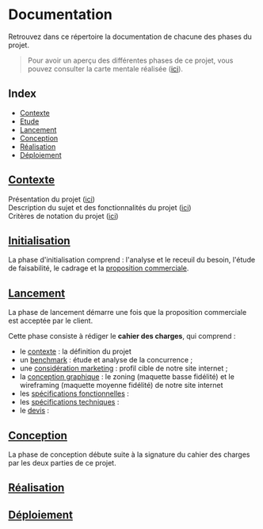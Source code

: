 # Documentation

Retrouvez dans ce répertoire la documentation de chacune des phases du projet.

> Pour avoir un aperçu des différentes phases de ce projet, vous pouvez consulter la carte mentale réalisée ([ici](/mind_map.)).

## Index
* [Contexte](#contexte)
* [Etude](#initialisation)
* [Lancement](#lancement)
* [Conception](#conception)
* [Réalisation](#réalisation)
* [Déploiement](#déploiement)

## [Contexte](doc/0_contexte)
Présentation du projet ([ici](0_contexte/presentation.md))\
Description du sujet et des fonctionnalités du projet ([ici](0_contexte/sujet.md))\
Critères de notation du projet ([ici](0_contexte/notation.md))

## [Initialisation](1_initialisation)
La phase d'initialisation comprend : l'analyse et le receuil du besoin, l'étude de faisabilité, le cadrage et la [proposition commerciale](1_initialisation/proposition_commerciale.md).

## [Lancement](2_lancement)
La phase de lancement démarre une fois que la proposition commerciale est acceptée par le client.

Cette phase consiste à rédiger le **cahier des charges**, qui comprend :
* le [contexte](2_lancement/cahier_des_charges.md#1-cadre-du-projet) : la définition du projet
* un [benchmark](2_lancement/cahier_des_charges.md#2-benchmark) : étude et analyse de la concurrence ;
* une [considération marketing](2_lancement/cahier_des_charges.md#3-considérations-marketing) : profil cible de notre site internet ;
* la [conception graphique](2_lancement/cahier_des_charges.md#4-conception-graphique) : le zoning (maquette basse fidélité) et le wireframing (maquette moyenne fidélité) de notre site internet
* les [spécifications fonctionnelles](2_lancement/cahier_des_charges.md#5-spécifications-fonctionnelles) :
* les [spécifications techniques](2_lancement/cahier_des_charges.md#6-spécifications-techniques) :
* le [devis](2_lancement/cahier_des_charges.md#7-budget) :

## [Conception](3_conception)
La phase de conception débute suite à la signature du cahier des charges par les deux parties de ce projet.

## [Réalisation](4_realisation)

## [Déploiement](5_deploiement)
